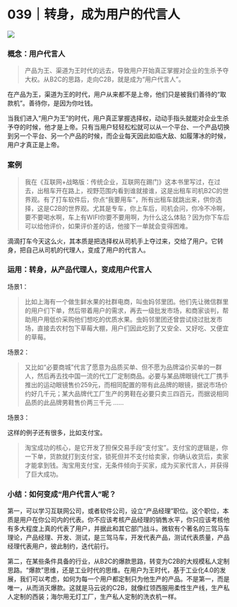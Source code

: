 # 039｜转身，成为用户的代言人

![](../img/2343cc46e8a92d66b383cb675eded1c9.jpg)

### 概念：用户代言人

> 产品为王、渠道为王时代的远去，导致用户开始真正掌握对企业的生杀予夺大权。从B2C的思路，走向C2B，就是成为“用户代言人”。

在产品为王，渠道为王的时代，用户从来都不是上帝，他们只是被我们善待的“取款机”。善待你，是因为你吐钱。

当我们进入“用户为王”的时代，用户真正掌握选择权，动动手指头就能对企业生杀予夺的时候，他才是上帝。只有当用户轻轻松松就可以从一个平台、一个产品切换到另一个平台、另一个产品的时候，而企业每天因此如临大敌、如履薄冰的时候，用户才真正是上帝。

### 案例

> 我在《互联网+战略版：传统企业，互联网在踢门》这本书里写过，在过去，出租车开在路上，视野范围内看到谁就接谁，这是出租车司机B2C的世界观。有了打车软件后，你点“我要用车”，所有出租车就跳出来，供你选择，这是C2B的世界观。尤其是专车，你上车后，司机会问，你冷不冷啊，要不要喝水啊，车上有WIFI你要不要用啊，为什么这么体贴？因为你下车后可以给他评价，如果评价差的话，他接下一单就会变得困难。

滴滴打车今天这么火，其本质是把选择权从司机手上夺过来，交给了用户。它转身，把自己从司机的代理人，变成了用户的代言人。

### 运用：转身，从产品代理人，变成用户代言人

场景1：

> 比如上海有一个做生鲜水果的社群电商，叫虫妈邻里团。他们先让微信群里的用户们下单，然后带着用户的需求，再去一级批发市场，和商家谈判，帮助用户用低价采购他们想吃的优质水果。虫妈邻里团还曾尝试绕过批发市场，直接去农村包下草莓大棚，用户们因此吃到了又安全、又好吃、又便宜的草莓。

场景2：

> 又比如“必要商城”代言了愿意为品质买单、但不愿为品牌溢价买单的一群人，然后再去找中国一流的代工厂定制商品。必要与某品牌眼镜代工厂携手推出的运动眼镜售价259元，而相同配置的带有此品牌的眼镜，据说市场价约好几千元；某大品牌代工厂生产的男鞋在必要只卖三四百元，而据说相同品质的此品牌男鞋售价两三千元 ……

场景3：

这样的例子还有很多，比如支付宝。

> 淘宝成功的核心，是它开发了担保交易手段“支付宝”。支付宝的逻辑是，你一下单，货款就打到支付宝，锁死但并不支付给卖家，你确认收货后，卖家才能拿到钱。淘宝用支付宝，无条件倾向于买家，成为买家代言人，并获得了巨大成功。

### 小结：如何变成“用户代言人”呢？

第一，可以学习互联网公司，或者软件公司，设立“产品经理”职位。这个职位，本质是用户在你公司内的代表。你不应该考核产品经理的销售水平，你只应该考核他有多大程度上真的代表了用户，并据此和其它部门战斗。微软有个著名的三驾马车理论，产品经理、开发、测试，是三驾马车，开发代表产品，测试代表质量，产品经理代表用户，彼此制约，迭代前行。

第二，在某些条件具备的行业，从B2C的爆款思路，转变为C2B的大规模私人定制思路。“爆款”思维，还是工业时代的思维。在用户为王时代，基于工业化4.0的发展，我们可以考虑，如何为每一个用户都定制只为他生产的产品。不是第一，而是唯一，从而消灭爆款。这就是马云说的C2B，就像红领西服用柔性生产线，生产私人定制的西装；海尔用无灯工厂，生产私人定制的洗衣机一样。